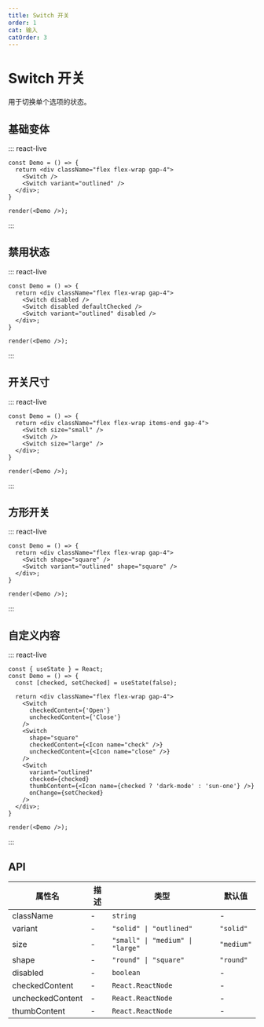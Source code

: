 ```yaml
---
title: Switch 开关
order: 1
cat: 输入
catOrder: 3
---
```


# Switch 开关

用于切换单个选项的状态。

## 基础变体

::: react-live
```tsx
const Demo = () => {
  return <div className="flex flex-wrap gap-4">
    <Switch />
    <Switch variant="outlined" />
  </div>;
}

render(<Demo />);
```
:::

## 禁用状态

::: react-live
```tsx
const Demo = () => {
  return <div className="flex flex-wrap gap-4">
    <Switch disabled />
    <Switch disabled defaultChecked />
    <Switch variant="outlined" disabled />
  </div>;
}

render(<Demo />);
```
:::

## 开关尺寸

::: react-live
```tsx
const Demo = () => {
  return <div className="flex flex-wrap items-end gap-4">
    <Switch size="small" />
    <Switch />
    <Switch size="large" />
  </div>;
}

render(<Demo />);
```
:::

## 方形开关

::: react-live
```tsx
const Demo = () => {
  return <div className="flex flex-wrap gap-4">
    <Switch shape="square" />
    <Switch variant="outlined" shape="square" />
  </div>;
}

render(<Demo />);
```
:::

## 自定义内容

::: react-live
```tsx
const { useState } = React;
const Demo = () => {
  const [checked, setChecked] = useState(false);

  return <div className="flex flex-wrap gap-4">
    <Switch
      checkedContent={'Open'}
      uncheckedContent={'Close'}
    />
    <Switch
      shape="square"
      checkedContent={<Icon name="check" />}
      uncheckedContent={<Icon name="close" />}
    />
    <Switch
      variant="outlined"
      checked={checked}
      thumbContent={<Icon name={checked ? 'dark-mode' : 'sun-one'} />}
      onChange={setChecked}
    />
  </div>;
}

render(<Demo />);
```
:::

## API

| 属性名 | 描述 | 类型 | 默认值 |
| --- | --- | --- | --- |
| className | - | `string` | - |
| variant | - | `"solid" \| "outlined"` | `"solid"` |
| size | - | `"small" \| "medium" \| "large"` | `"medium"` |
| shape | - | `"round" \| "square"` | `"round"` |
| disabled | - | `boolean` | - |
| checkedContent | - | `React.ReactNode` | - |
| uncheckedContent | - | `React.ReactNode` | - |
| thumbContent | - | `React.ReactNode` | - |

